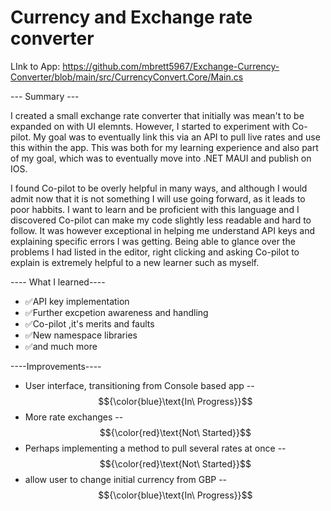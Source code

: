 # Currency and Exchange rate converter

LInk to App:
https://github.com/mbrett5967/Exchange-Currency-Converter/blob/main/src/CurrencyConvert.Core/Main.cs

 --- Summary --- 

I created a small exchange rate converter that initially was mean't to be expanded on with UI elemnts. However, I started to experiment with Co-pilot. My goal was to eventually link this via an API to pull live rates and use this within the app. This was both for my learning experience and also part of my goal, which was to eventually move into .NET MAUI and publish on IOS.

I found Co-pilot to be overly helpful in many ways, and although I would admit now that it is not something I will use going forward, as it leads to poor habbits. I want to learn and be proficient with this language and I discovered Co-pilot can make my code slightly less readable and hard to follow. It was however exceptional in helping me understand API keys and explaining specific errors I was getting. Being able to glance over the problems I had listed in the editor, right clicking and asking Co-pilot to explain is extremely helpful to a new learner such as myself.

---- What I learned----
* ✅API key implementation
* ✅Further excpetion awareness and handling
* ✅Co-pilot ,it's merits and faults
* ✅New namespace libraries
* ✅and much more


 ----Improvements----
 * User interface, transitioning from Console based app -- $${\color{blue}\text{In\ Progress}}$$
 * More rate exchanges -- $${\color{red}\text{Not\ Started}}$$
 * Perhaps implementing a method to pull several rates at once -- $${\color{red}\text{Not\ Started}}$$
 * allow user to change initial currency from GBP -- $${\color{blue}\text{In\ Progress}}$$

 

